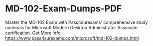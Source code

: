 # MD-102-Exam-Dumps-PDF
Master the MD-102 Exam with Pass4surexams' comprehensive study materials for Microsoft Modern Desktop Administrator Associate certification.
Get More Info: https://www.pass4surexams.com/microsoft/md-102-dumps.html
